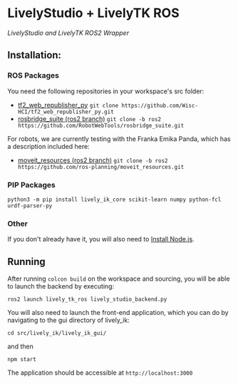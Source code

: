 # LivelyStudio + LivelyTK ROS

*LivelyStudio and LivelyTK ROS2 Wrapper*

## Installation:

### ROS Packages
You need the following repositories in your workspace's src folder:

- [tf2_web_republisher_py](https://github.com/Wisc-HCI/tf2_web_republisher_py) `git clone https://github.com/Wisc-HCI/tf2_web_republisher_py.git`
- [rosbridge_suite (ros2 branch)](https://github.com/RobotWebTools/rosbridge_suite) `git clone -b ros2 https://github.com/RobotWebTools/rosbridge_suite.git`

For robots, we are currently testing with the Franka Emika Panda, which has a description included here:
- [moveit_resources (ros2 branch)](https://github.com/ros-planning/moveit_resources) `git clone -b ros2 https://github.com/ros-planning/moveit_resources.git`

### PIP Packages

`python3 -m pip install lively_ik_core scikit-learn numpy python-fcl urdf-parser-py`

### Other

If you don't already have it, you will also need to [Install Node.js](https://nodejs.org/en/download/).

## Running

After running `colcon build` on the workspace and sourcing, you will be able to launch the backend by executing:

`ros2 launch lively_tk_ros lively_studio_backend.py`

You will also need to launch the front-end application, which you can do by navigating to the gui directory of lively_ik:

`cd src/lively_ik/lively_ik_gui/`

and then

`npm start`

The application should be accessible at `http://localhost:3000`
